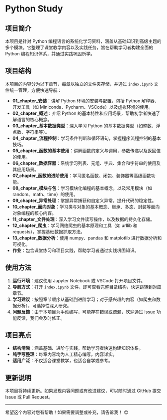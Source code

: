 # Python Study

## 项目简介
本项目是针对 Python 编程语言的系统化学习资料，涵盖从基础知识到高级主题的多个模块。它整理了课堂教学内容以及实践任务，旨在帮助学习者构建全面的 Python 编程知识体系，并通过实践巩固所学。

## 项目结构
本项目的内容分为以下章节，每章以独立的文件夹存储，并通过 `index.ipynb` 文件统一管理，方便快速导航：
- **01_chapter_安装**：讲解 Python 环境的安装与配置，包括 Python 解释器、开发工具（如 Miniconda、Pycharm、VSCode）以及虚拟环境的使用。
- **02_chapter_概述**：介绍 Python 的基本特性和应用场景，帮助初学者快速了解语言的核心概念。
- **03_chapter_基本数据类型**：深入学习 Python 的基本数据类型（如整数、浮点数、字符串等）。
- **04_chapter_流程控制**：学习条件判断和循环语句，掌握程序流程控制的基本技巧。
- **05_chapter_函数的基本使用**：讲解函数的定义与调用，参数传递以及返回值的使用。
- **06_chapter_数据容器**：系统学习列表、元组、字典、集合和字符串的使用及其应用场景。
- **07_chapter_函数的进阶使用**：学习匿名函数、闭包、装饰器等高级函数功能。
- **08_chapter_模块与包**：学习模块化编程的基本概念，以及常用模块（如 random、math、time）的使用。
- **09_chapter_异常处理**：掌握异常捕获和自定义异常，提升代码的稳定性。
- **10_chapter_面向对象**：学习类与对象的基本概念、继承、多态、封装等面向对象编程的核心内容。
- **11_chapter_文件处理**：深入学习文件读写操作，以及数据的持久化存储。
- **12_chapter_爬虫**：学习网络爬虫的基本原理和工具（如 urllib 和 requests），掌握基础数据抓取方法。
- **13_chapter_数据分析**：使用 numpy、pandas 和 matplotlib 进行数据分析和可视化。
- **作业**：包含课堂练习和项目实践，帮助学习者通过实践巩固知识。

## 使用方法
1. **运行环境**：建议使用 Jupyter Notebook 或 VSCode 打开项目文件。
2. **导航方式**：打开 `index.ipynb` 文件，即可查看完整目录结构，快速跳转到对应章节。
3. **学习建议**：按照章节顺序从基础到进阶学习；对于感兴趣的内容（如爬虫和数据分析），可选择性深入研究。
4. **问题反馈**：由于本项目为手动编写，可能存在错误或疏漏，欢迎通过 Issue 功能反馈，我们会及时修正。

## 项目亮点
- **结构清晰**：涵盖基础、进阶与实践，帮助学习者快速构建知识体系。
- **纯手写整理**：每章内容均为人工精心编写，内容详实。
- **适用广泛**：不仅适合课堂教学，也适合自学或参考。

## 更新说明
本项目将持续更新。如果发现内容问题或有改进建议，可以随时通过 GitHub 提交 Issue 或 Pull Request。

---

希望这个内容对您有帮助！如果需要调整或补充，请告诉我！ 😊
